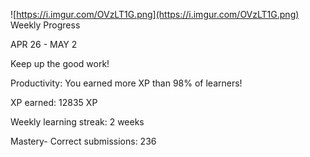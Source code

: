 ![https://i.imgur.com/OVzLT1G.png](https://i.imgur.com/OVzLT1G.png)
Weekly Progress

APR 26 - MAY 2

Keep up the good work!
	
Productivity: You earned more XP than 98% of learners!

XP earned: 12835 XP

Weekly learning streak: 2 weeks
	
Mastery- Correct submissions: 236
